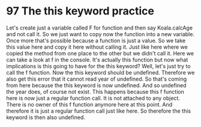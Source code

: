 # 97 The this keyword practice



Let's create just a variable called F for function and then say Koala.calcAge and not call it. So we just want to copy now the function into a new variable. Once more that's possible because a function is just a value. So we take this value here and copy it here without calling it. Just like here where we copied the method from one place to the other but we didn't call it. Here we can take a look at f in the console. It's actually this function but now what implications is this going to have for the this keyword? Well, let's just try to call the f function. Now the this keyword should be undefined. Therefore we also get this error that it cannot read year of undefined. So that's coming from here because the this keyword is now undefined. And so undefined the year does, of course not exist. This happens because this f function here is now just a regular function call. It is not attached to any object. There is no owner of this f function anymore here at this point. And therefore it is just a regular function call just like here. So therefore the this keyword is then also undefined.

